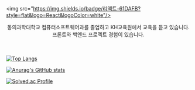 <img src="https://img.shields.io/badge/리액트-61DAFB?style=flat&logo=React&logoColor=white"/>
<div align=center> 동의과학대학교 컴퓨터소프트웨어과를 졸업하고 KH교육원에서 교육을 듣고 있습니다. 프론트와 백엔드 프로젝트 경험이 있습니다.</div>
<br/>
<br/>


[![Top Langs](https://github-readme-stats.vercel.app/api/top-langs/?username=99JeonJongMin)](https://github.com/anuraghazra/github-readme-stats)

[![Anurag's GitHub stats](https://github-readme-stats.vercel.app/api?username=99JeonJongMin)](https://github.com/anuraghazra/github-readme-stats)

[![Solved.ac Profile](http://mazassumnida.wtf/api/generate_badge?boj=99JeonJongMin)](https://solved.ac/99JeonJongMin)<br/>
